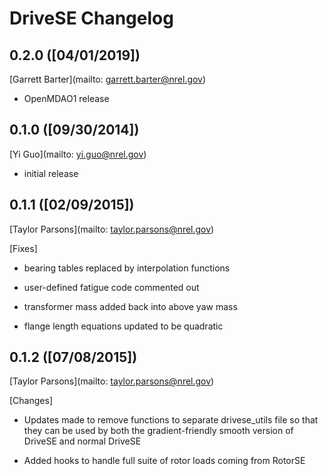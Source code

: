# DriveSE Changelog

## 0.2.0 ([04/01/2019])

[Garrett Barter](mailto: garrett.barter@nrel.gov)

- OpenMDAO1 release

## 0.1.0 ([09/30/2014])

[Yi Guo](mailto: yi.guo@nrel.gov)

- initial release

## 0.1.1 ([02/09/2015])

[Taylor Parsons](mailto: taylor.parsons@nrel.gov)

[Fixes]

- bearing tables replaced by interpolation functions

- user-defined fatigue code commented out

- transformer mass added back into above yaw mass

- flange length equations updated to be quadratic

## 0.1.2 ([07/08/2015])

[Taylor Parsons](mailto: taylor.parsons@nrel.gov)

[Changes]

- Updates made to remove functions to separate drivese_utils file so that they can be used by both the gradient-friendly smooth version of DriveSE and normal DriveSE

- Added hooks to handle full suite of rotor loads coming from RotorSE

